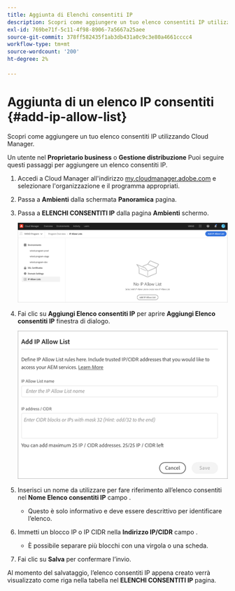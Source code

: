 ```yaml
---
title: Aggiunta di Elenchi consentiti IP
description: Scopri come aggiungere un tuo elenco consentiti IP utilizzando Cloud Manager.
exl-id: 769be71f-5c11-4f98-8906-7a5667a25aee
source-git-commit: 378ff582435f1ab3db431a0c9c3e80a4661cccc4
workflow-type: tm+mt
source-wordcount: '200'
ht-degree: 2%

---
```



# Aggiunta di un elenco IP consentiti {#add-ip-allow-list}

Scopri come aggiungere un tuo elenco consentiti IP utilizzando Cloud Manager.

Un utente nel **Proprietario business** o **Gestione distribuzione** Puoi seguire questi passaggi per aggiungere un elenco consentiti IP.

1. Accedi a Cloud Manager all&#39;indirizzo [my.cloudmanager.adobe.com](https://my.cloudmanager.adobe.com/) e selezionare l&#39;organizzazione e il programma appropriati.

1. Passa a **Ambienti** dalla schermata **Panoramica** pagina.

1. Passa a **ELENCHI CONSENTITI IP** dalla pagina **Ambienti** schermo.

   ![Opzione elenchi consentiti IP nel pannello laterale](/help/implementing/cloud-manager/assets/ip-allow-list/ip-allow-list-create.png)

1. Fai clic su **Aggiungi Elenco consentiti IP** per aprire **Aggiungi Elenco consentiti IP** finestra di dialogo.

   ![Finestra di dialogo Aggiungi Elenco consentiti IP](/help/implementing/cloud-manager/assets/ip-allow-list/ip-allow-list-create02.png)

1. Inserisci un nome da utilizzare per fare riferimento all’elenco consentiti nel **Nome Elenco consentiti IP** campo .

   * Questo è solo informativo e deve essere descrittivo per identificare l’elenco.

1. Immetti un blocco IP o IP CIDR nella **Indirizzo IP/CIDR** campo .

   * È possibile separare più blocchi con una virgola o una scheda.

1. Fai clic su **Salva** per confermare l’invio.

Al momento del salvataggio, l’elenco consentiti IP appena creato verrà visualizzato come riga nella tabella nel **ELENCHI CONSENTITI IP** pagina.
